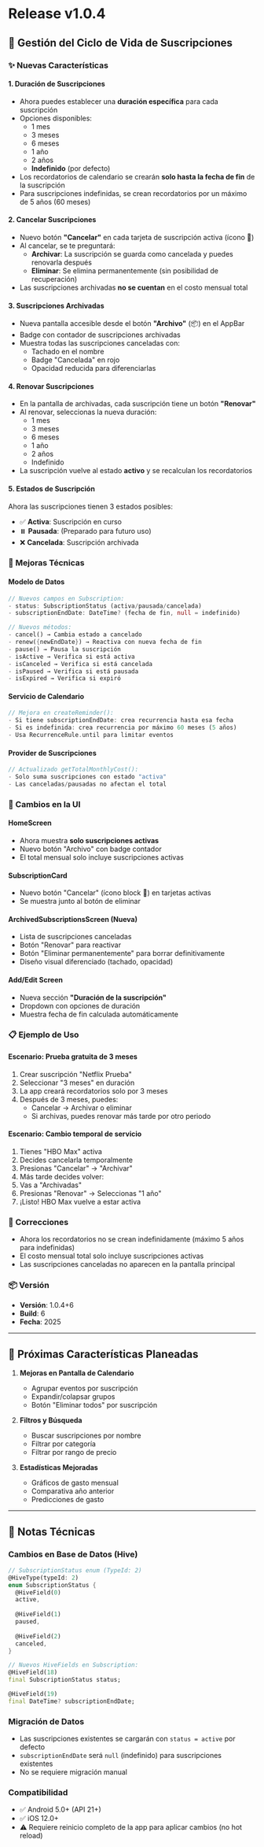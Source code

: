 # Release v1.0.4

## 🎯 Gestión del Ciclo de Vida de Suscripciones

### ✨ Nuevas Características

#### 1. **Duración de Suscripciones**
- Ahora puedes establecer una **duración específica** para cada suscripción
- Opciones disponibles:
  - 1 mes
  - 3 meses
  - 6 meses
  - 1 año
  - 2 años
  - **Indefinido** (por defecto)
- Los recordatorios de calendario se crearán **solo hasta la fecha de fin** de la suscripción
- Para suscripciones indefinidas, se crean recordatorios por un máximo de 5 años (60 meses)

#### 2. **Cancelar Suscripciones**
- Nuevo botón **"Cancelar"** en cada tarjeta de suscripción activa (ícono 🚫)
- Al cancelar, se te preguntará:
  - **Archivar**: La suscripción se guarda como cancelada y puedes renovarla después
  - **Eliminar**: Se elimina permanentemente (sin posibilidad de recuperación)
- Las suscripciones archivadas **no se cuentan** en el costo mensual total

#### 3. **Suscripciones Archivadas**
- Nueva pantalla accesible desde el botón **"Archivo"** (📦) en el AppBar
- Badge con contador de suscripciones archivadas
- Muestra todas las suscripciones canceladas con:
  - Tachado en el nombre
  - Badge "Cancelada" en rojo
  - Opacidad reducida para diferenciarlas

#### 4. **Renovar Suscripciones**
- En la pantalla de archivadas, cada suscripción tiene un botón **"Renovar"**
- Al renovar, seleccionas la nueva duración:
  - 1 mes
  - 3 meses
  - 6 meses
  - 1 año
  - 2 años
  - Indefinido
- La suscripción vuelve al estado **activo** y se recalculan los recordatorios

#### 5. **Estados de Suscripción**
Ahora las suscripciones tienen 3 estados posibles:
- ✅ **Activa**: Suscripción en curso
- ⏸️ **Pausada**: (Preparado para futuro uso)
- ❌ **Cancelada**: Suscripción archivada

### 🔧 Mejoras Técnicas

#### Modelo de Datos
```dart
// Nuevos campos en Subscription:
- status: SubscriptionStatus (activa/pausada/cancelada)
- subscriptionEndDate: DateTime? (fecha de fin, null = indefinido)

// Nuevos métodos:
- cancel() → Cambia estado a cancelado
- renew({newEndDate}) → Reactiva con nueva fecha de fin
- pause() → Pausa la suscripción
- isActive → Verifica si está activa
- isCanceled → Verifica si está cancelada
- isPaused → Verifica si está pausada
- isExpired → Verifica si expiró
```

#### Servicio de Calendario
```dart
// Mejora en createReminder():
- Si tiene subscriptionEndDate: crea recurrencia hasta esa fecha
- Si es indefinida: crea recurrencia por máximo 60 meses (5 años)
- Usa RecurrenceRule.until para limitar eventos
```

#### Provider de Suscripciones
```dart
// Actualizado getTotalMonthlyCost():
- Solo suma suscripciones con estado "activa"
- Las canceladas/pausadas no afectan el total
```

### 🎨 Cambios en la UI

#### HomeScreen
- Ahora muestra **solo suscripciones activas**
- Nuevo botón "Archivo" con badge contador
- El total mensual solo incluye suscripciones activas

#### SubscriptionCard
- Nuevo botón "Cancelar" (ícono block 🚫) en tarjetas activas
- Se muestra junto al botón de eliminar

#### ArchivedSubscriptionsScreen (Nueva)
- Lista de suscripciones canceladas
- Botón "Renovar" para reactivar
- Botón "Eliminar permanentemente" para borrar definitivamente
- Diseño visual diferenciado (tachado, opacidad)

#### Add/Edit Screen
- Nueva sección **"Duración de la suscripción"**
- Dropdown con opciones de duración
- Muestra fecha de fin calculada automáticamente

### 📋 Ejemplo de Uso

#### Escenario: Prueba gratuita de 3 meses
1. Crear suscripción "Netflix Prueba"
2. Seleccionar "3 meses" en duración
3. La app creará recordatorios solo por 3 meses
4. Después de 3 meses, puedes:
   - Cancelar → Archivar o eliminar
   - Si archivas, puedes renovar más tarde por otro periodo

#### Escenario: Cambio temporal de servicio
1. Tienes "HBO Max" activa
2. Decides cancelarla temporalmente
3. Presionas "Cancelar" → "Archivar"
4. Más tarde decides volver:
5. Vas a "Archivadas"
6. Presionas "Renovar" → Seleccionas "1 año"
7. ¡Listo! HBO Max vuelve a estar activa

### 🐛 Correcciones

- Ahora los recordatorios no se crean indefinidamente (máximo 5 años para indefinidas)
- El costo mensual total solo incluye suscripciones activas
- Las suscripciones canceladas no aparecen en la pantalla principal

### 📦 Versión
- **Versión**: 1.0.4+6
- **Build**: 6
- **Fecha**: 2025

---

## 🚀 Próximas Características Planeadas

1. **Mejoras en Pantalla de Calendario**
   - Agrupar eventos por suscripción
   - Expandir/colapsar grupos
   - Botón "Eliminar todos" por suscripción

2. **Filtros y Búsqueda**
   - Buscar suscripciones por nombre
   - Filtrar por categoría
   - Filtrar por rango de precio

3. **Estadísticas Mejoradas**
   - Gráficos de gasto mensual
   - Comparativa año anterior
   - Predicciones de gasto

---

## 📝 Notas Técnicas

### Cambios en Base de Datos (Hive)
```dart
// SubscriptionStatus enum (TypeId: 2)
@HiveType(typeId: 2)
enum SubscriptionStatus {
  @HiveField(0)
  active,
  
  @HiveField(1)
  paused,
  
  @HiveField(2)
  canceled,
}

// Nuevos HiveFields en Subscription:
@HiveField(18)
final SubscriptionStatus status;

@HiveField(19)
final DateTime? subscriptionEndDate;
```

### Migración de Datos
- Las suscripciones existentes se cargarán con `status = active` por defecto
- `subscriptionEndDate` será `null` (indefinido) para suscripciones existentes
- No se requiere migración manual

### Compatibilidad
- ✅ Android 5.0+ (API 21+)
- ✅ iOS 12.0+
- ⚠️ Requiere reinicio completo de la app para aplicar cambios (no hot reload)
